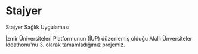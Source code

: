 # Stajyer
Stajyer Sağlık Uygulaması


İzmir Üniversiteleri Platformunun (İUP) düzenlemiş olduğu Akıllı Ünversiteler İdeathonu'nu 3. olarak tamamladığımız projemiz.
